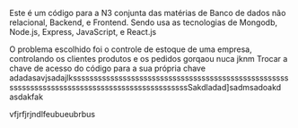 Este é um código para a N3 conjunta das matérias de Banco de dados não relacional, Backend, e Frontend.
Sendo usa as tecnologias de Mongodb, Node.js,  Express,  JavaScript, e React.js

O problema escolhido foi o controle de estoque de uma empresa, controlando os clientes produtos e os pedidos
 gorqaou nuca
jknm
Trocar a chave de acesso do código para a sua própria chave 
adadasavjsadajlksssssssssssssssssssssssssssssssssssssssssssssssssssssssssssssssssssssssssssssssssssssssssssssssSakdladad]sadmsadoakd asdakfak


vfjrfjrjndlfeubueubrbus